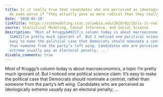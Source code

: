 ```yaml
---
title: Is it really true that candidates who are perceived as ideologically extreme
  do even worse if “they actually pose as more radical than they really are”?
date: '2020-02-18'
linkTitle: https://statmodeling.stat.columbia.edu/2020/02/18/is-it-really-true-that-candidates-who-are-perceived-as-ideologically-extreme-do-even-worse-if-they-actually-pose-as-more-radical-than-they-really-are/
source: Statistical Modeling, Causal Inference, and Social Science
description: 'Most of Kruggy&#8217;s column today is about macroeconomics, a topic
  I&#8217;m pretty much ignorant of. But I noticed one political science claim: It’s
  easy to make the political case that Democrats should nominate a centrist, rather
  than someone from the party’s left wing. Candidates who are perceived as ideologically
  extreme usually pay an electoral penalty; ...'
disable_comments: true
---
```

Most of Kruggy&#8217;s column today is about macroeconomics, a topic I&#8217;m pretty much ignorant of. But I noticed one political science claim: It’s easy to make the political case that Democrats should nominate a centrist, rather than someone from the party’s left wing. Candidates who are perceived as ideologically extreme usually pay an electoral penalty; ...